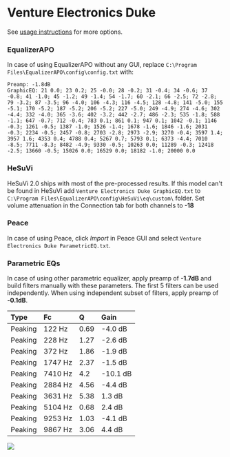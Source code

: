 # Venture Electronics Duke
See [usage instructions](https://github.com/jaakkopasanen/AutoEq#usage) for more options.

### EqualizerAPO
In case of using EqualizerAPO without any GUI, replace `C:\Program Files\EqualizerAPO\config\config.txt`
with:
```
Preamp: -1.8dB
GraphicEQ: 21 0.0; 23 0.2; 25 -0.0; 28 -0.2; 31 -0.4; 34 -0.6; 37 -0.8; 41 -1.0; 45 -1.2; 49 -1.4; 54 -1.7; 60 -2.1; 66 -2.5; 72 -2.8; 79 -3.2; 87 -3.5; 96 -4.0; 106 -4.3; 116 -4.5; 128 -4.8; 141 -5.0; 155 -5.1; 170 -5.2; 187 -5.2; 206 -5.2; 227 -5.0; 249 -4.9; 274 -4.6; 302 -4.4; 332 -4.0; 365 -3.6; 402 -3.2; 442 -2.7; 486 -2.3; 535 -1.8; 588 -1.1; 647 -0.7; 712 -0.4; 783 0.1; 861 0.1; 947 0.1; 1042 -0.1; 1146 -0.3; 1261 -0.5; 1387 -1.0; 1526 -1.4; 1678 -1.6; 1846 -1.6; 2031 -0.3; 2234 -0.5; 2457 -0.8; 2703 -2.8; 2973 -2.9; 3270 -0.4; 3597 1.4; 3957 1.6; 4353 0.4; 4788 0.4; 5267 0.7; 5793 0.1; 6373 -4.4; 7010 -8.5; 7711 -8.3; 8482 -4.9; 9330 -0.5; 10263 0.0; 11289 -0.3; 12418 -2.5; 13660 -0.5; 15026 0.0; 16529 0.0; 18182 -1.0; 20000 0.0
```

### HeSuVi
HeSuVi 2.0 ships with most of the pre-processed results. If this model can't be found in HeSuVi add
`Venture Electronics Duke GraphicEQ.txt` to `C:\Program Files\EqualizerAPO\config\HeSuVi\eq\custom\` folder.
Set volume attenuation in the Connection tab for both channels to **-18**

### Peace
In case of using Peace, click *Import* in Peace GUI and select `Venture Electronics Duke ParametricEQ.txt`.

### Parametric EQs
In case of using other parametric equalizer, apply preamp of **-1.7dB** and build filters manually
with these parameters. The first 5 filters can be used independently.
When using independent subset of filters, apply preamp of **-0.1dB**.

| Type    | Fc      |    Q | Gain     |
|:--------|:--------|:-----|:---------|
| Peaking | 122 Hz  | 0.69 | -4.0 dB  |
| Peaking | 228 Hz  | 1.27 | -2.6 dB  |
| Peaking | 372 Hz  | 1.86 | -1.9 dB  |
| Peaking | 1747 Hz | 2.37 | -1.5 dB  |
| Peaking | 7410 Hz | 4.2  | -10.1 dB |
| Peaking | 2884 Hz | 4.56 | -4.4 dB  |
| Peaking | 3631 Hz | 5.38 | 1.3 dB   |
| Peaking | 5104 Hz | 0.68 | 2.4 dB   |
| Peaking | 9253 Hz | 1.03 | -4.1 dB  |
| Peaking | 9867 Hz | 3.06 | 4.4 dB   |

![](https://raw.githubusercontent.com/jaakkopasanen/AutoEq/master/results/innerfidelity/sbaf-serious/Venture%20Electronics%20Duke/Venture%20Electronics%20Duke.png)